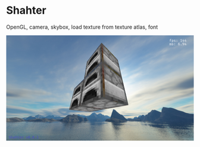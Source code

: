 # Shahter

OpenGL, camera, skybox, load texture from texture atlas, font

![screen](./resources/screen.png)
